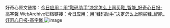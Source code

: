 好奇心原文链接：[今日应用：用“鞋码助手”决定怎么上网买鞋_智能_好奇心日报-高宇馨	](https://www.qdaily.com/articles/9788.html)
WebArchive归档链接：[今日应用：用“鞋码助手”决定怎么上网买鞋_智能_好奇心日报-高宇馨	](http://web.archive.org/web/20190623154946/https://www.qdaily.com/articles/9788.html)
![image](http://ww3.sinaimg.cn/large/007d5XDply1g3vgn3zz15j30u046d7wh)